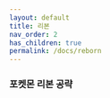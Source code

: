 ```yaml
---
layout: default
title: 리본
nav_order: 2
has_children: true
permalink: /docs/reborn
---
```

### 포켓몬 리본 공략
